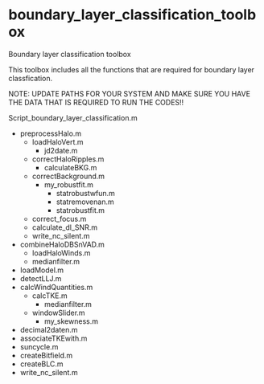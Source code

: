 # boundary_layer_classification_toolbox
Boundary layer classification toolbox

This toolbox includes all the functions that are required for boundary layer classfication.

NOTE: UPDATE PATHS FOR YOUR SYSTEM AND MAKE SURE YOU HAVE THE DATA THAT IS REQUIRED TO RUN THE CODES!!

Script_boundary_layer_classification.m
- preprocessHalo.m
	- loadHaloVert.m
		- jd2date.m
	- correctHaloRipples.m
		- calculateBKG.m
	- correctBackground.m
		- my_robustfit.m
			- statrobustwfun.m
			- statremovenan.m
			- statrobustfit.m
	- correct_focus.m
	- calculate_dl_SNR.m
	- write_nc_silent.m
- combineHaloDBSnVAD.m
	- loadHaloWinds.m
	- medianfilter.m
- loadModel.m
- detectLLJ.m
- calcWindQuantities.m
	- calcTKE.m
		- medianfilter.m
	- windowSlider.m
		- my_skewness.m
- decimal2daten.m
- associateTKEwith.m
- suncycle.m
- createBitfield.m
- createBLC.m
- write_nc_silent.m

